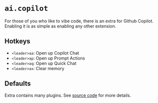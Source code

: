 # `ai.copilot`

For those of you who like to vibe code, there is an extra for Github Copilot.
Enabling it is as simple as enabling any other extension.

## Hotkeys

- `<leader>aa`: Open up Copilot Chat
- `<leader>ap`: Open up Prompt Actions
- `<leader>aq`: Open up Quick Chat
- `<leader>ax`: Clear memory

## Defaults

Extra contains many plugins. See [source code](https://github.com/teamdunno/dunnovim/blob/main/lua/dunnovim/plugins/extras/ai/copilot.lua) for more details.
